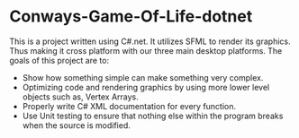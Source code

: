 # Conways-Game-Of-Life-dotnet

This is a project written using C#.net. It utilizes SFML to render its graphics. Thus making it cross platform with our three main desktop platforms.
The goals of this project are to:
- Show how something simple can make something very complex.
- Optimizing code and rendering graphics by using more lower level objects such as, Vertex Arrays.
- Properly write C# XML documentation for every function.
- Use Unit testing to ensure that nothing else within the program breaks when the source is modified.
